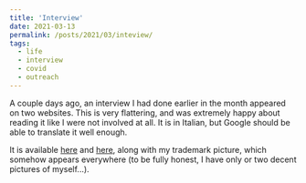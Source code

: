 ```yaml
---
title: 'Interview'
date: 2021-03-13
permalink: /posts/2021/03/inteview/
tags:
  - life
  - interview
  - covid
  - outreach
---
```


A couple days ago, an interview I had done earlier in the month appeared on two websites. This is very flattering, and was extremely happy about reading it like I were not involved at all. It is in Italian, but Google should be able to translate it well enough.

It is available [here](http://www.quotidianoapuano.net/simone-ragoni-giovane-scienziato-apuano-birmingham-ginevra/) and [here](https://www.ilsitodimassacarrara.it/content/789-simone-ragoni-il-giovane-scienziato-apuano-tra-birmingham-e-ginevra), along with my trademark picture, which somehow appears everywhere (to be fully honest, I have only or two decent pictures of myself...).
